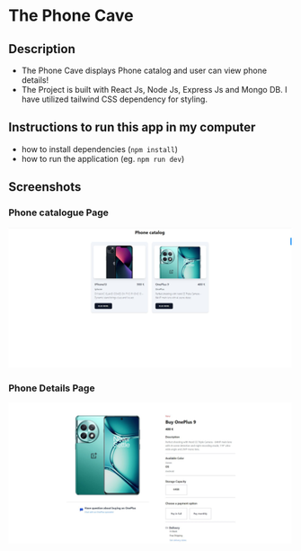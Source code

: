 # The Phone Cave

## Description

- The Phone Cave displays Phone catalog and user can view phone details! 
- The Project is built with React Js, Node Js, Express Js and Mongo DB. I have utilized tailwind CSS dependency for styling.


## Instructions to run this app in my computer

- how to install dependencies (`npm install`)
- how to run the application (eg. `npm run dev`)

## Screenshots

### Phone catalogue Page
![Screen Shot](./screenshot/SS1.JPG)
### Phone Details Page
![Screen Shot](./screenshot/SS2.JPG)

